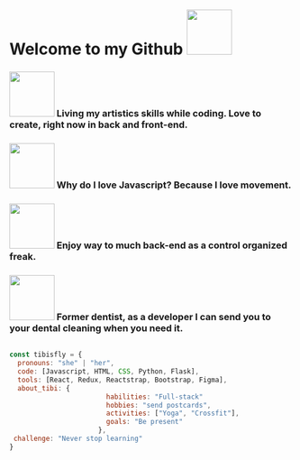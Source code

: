 # Welcome to my Github <img src="https://media.giphy.com/media/ZEUODEtQiUZWGg6IHR/giphy.gif" width="80px">




### <img src="https://media.giphy.com/media/LSRQac4aKmgkN5orrL/giphy.gif" width="80"> Living my artistics skills while coding. Love to create, right now in back and front-end. 
### <img src="https://media.giphy.com/media/4WETTd8B4aJb2GsEU2/giphy.gif" width="80"> Why do I love Javascript? Because I love movement.
### <img src="https://media.giphy.com/media/ftZOJlcuxEkWNxvopw/giphy.gif" width="80"> Enjoy way to much back-end as a control organized freak. 
### <img src="https://media.giphy.com/media/KecxjcMkYhlfoRCDJx/giphy.gif" width="80"> Former dentist, as a developer I can send you to your dental cleaning when you need it.

````js

const tibisfly = {
  pronouns: "she" | "her",
  code: [Javascript, HTML, CSS, Python, Flask],
  tools: [React, Redux, Reactstrap, Bootstrap, Figma],
  about_tibi: {
                        habilities: "Full-stack"
                        hobbies: "send postcards",
                        activities: ["Yoga", "Crossfit"],
                        goals: "Be present"
                      },
 challenge: "Never stop learning"
}

````
